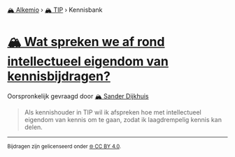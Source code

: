 [🏔️ Alkemio](https://welcome.alkem.io/) › [🏔️ TIP](https://alkem.io/tip/dashboard) › Kennisbank
# [🏔️ Wat spreken we af rond intellectueel eigendom van kennisbijdragen?](https://alkem.io/tip/collaboration/watsprekenweafro-7445)
Oorspronkelijk gevraagd door [🏔️ Sander Dijkhuis](https://alkem.io/user/sander-dijkhuis-3912)
>Als kennishouder in TIP wil ik afspreken hoe met intellectueel eigendom van kennis om te gaan, zodat ik laagdrempelig kennis kan delen.
* * *
<small>Bijdragen zijn gelicenseerd onder [🌐 CC BY 4.0](https://creativecommons.org/licenses/by/4.0/deed.nl).</small>
